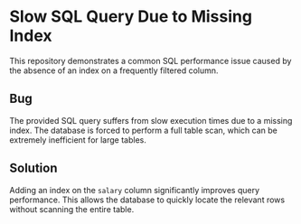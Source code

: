 # Slow SQL Query Due to Missing Index

This repository demonstrates a common SQL performance issue caused by the absence of an index on a frequently filtered column.

## Bug
The provided SQL query suffers from slow execution times due to a missing index.  The database is forced to perform a full table scan, which can be extremely inefficient for large tables.

## Solution
Adding an index on the `salary` column significantly improves query performance.  This allows the database to quickly locate the relevant rows without scanning the entire table. 